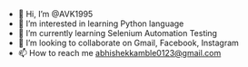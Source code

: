 - 👋 Hi, I’m @AVK1995
- 👀 I’m interested in learning Python language
- 🌱 I’m currently learning Selenium Automation Testing
- 💞️ I’m looking to collaborate on Gmail, Facebook, Instagram
- 📫 How to reach me abhishekkamble0123@gmail.com

<!---
AVK1995/AVK1995 is a ✨ special ✨ repository because its `README.md` (this file) appears on your GitHub profile.
You can click the Preview link to take a look at your changes.
--->
